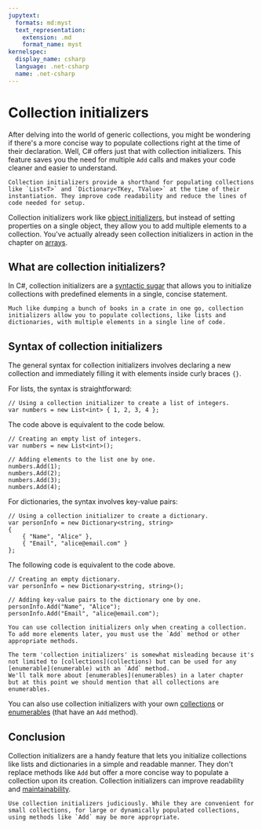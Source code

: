 ```yaml
---
jupytext:
  formats: md:myst
  text_representation:
    extension: .md
    format_name: myst
kernelspec:
  display_name: csharp
  language: .net-csharp
  name: .net-csharp
---
```


# Collection initializers

After delving into the world of generic collections, you might be wondering if there's a more concise way to populate collections right at the time of their declaration. Well, C# offers just that with collection initializers. This feature saves you the need for multiple `Add` calls and makes your code cleaner and easier to understand.

```{admonition} Key point
Collection initializers provide a shorthand for populating collections like `List<T>` and `Dictionary<TKey, TValue>` at the time of their instantiation. They improve code readability and reduce the lines of code needed for setup.
```

Collection initializers work like [object initializers](object-initializers), but instead of setting properties on a single object, they allow you to add multiple elements to a collection.
You've actually already seen collection initializers in action in the chapter on [arrays](arrays).


## What are collection initializers?

In C#, collection initializers are a [syntactic sugar](syntactic-sugar) that allows you to initialize collections with predefined elements in a single, concise statement.

```{figure} https://cdn.discordapp.com/attachments/1118630713084870736/1150400143410086018/chrokh_crate_with_books_illustration_408211c6-b863-43f0-b71b-9cc3e2a6b475.png
Much like dumping a bunch of books in a crate in one go, collection initializers allow you to populate collections, like lists and dictionaries, with multiple elements in a single line of code.
```

## Syntax of collection initializers

The general syntax for collection initializers involves declaring a new collection and immediately filling it with elements inside curly braces `{}`.

For lists, the syntax is straightforward:

```{code-cell}
// Using a collection initializer to create a list of integers.
var numbers = new List<int> { 1, 2, 3, 4 };
```

The code above is equivalent to the code below.

```{code-cell}
// Creating an empty list of integers.
var numbers = new List<int>();

// Adding elements to the list one by one.
numbers.Add(1);
numbers.Add(2);
numbers.Add(3);
numbers.Add(4);
```

For dictionaries, the syntax involves key-value pairs:

```{code-cell}
// Using a collection initializer to create a dictionary.
var personInfo = new Dictionary<string, string>
{
    { "Name", "Alice" },
    { "Email", "alice@email.com" }
};
```

The following code is equivalent to the code above.

```{code-cell}
// Creating an empty dictionary.
var personInfo = new Dictionary<string, string>();

// Adding key-value pairs to the dictionary one by one.
personInfo.Add("Name", "Alice");
personInfo.Add("Email", "alice@email.com");
```

```{warning}
You can use collection initializers only when creating a collection. To add more elements later, you must use the `Add` method or other appropriate methods.
```

```{note}
The term 'collection initializers' is somewhat misleading because it's not limited to [collections](collections) but can be used for any [enumerable](enumerable) with an `Add` method.
We'll talk more about [enumerables](enumerables) in a later chapter but at this point we should mention that all collections are enumerables.
```

You can also use collection initializers with your own [collections](collections) or [enumerables](enumerables) (that have an `Add` method).


## Conclusion

Collection initializers are a handy feature that lets you initialize collections like lists and dictionaries in a simple and readable manner. They don't replace methods like `Add` but offer a more concise way to populate a collection upon its creation.
Collection initializers can improve readability and [maintainability](maintainability).

```{important}
Use collection initializers judiciously. While they are convenient for small collections, for large or dynamically populated collections, using methods like `Add` may be more appropriate.
```

